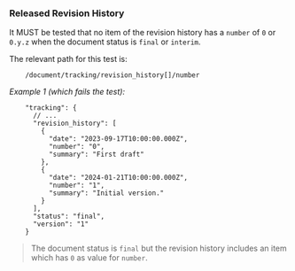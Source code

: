 ### Released Revision History

It MUST be tested that no item of the revision history has a `number` of `0` or `0.y.z` when the document status is `final` or `interim`.

The relevant path for this test is:

```
    /document/tracking/revision_history[]/number
```

*Example 1 (which fails the test):*

```
    "tracking": {
      // ...
      "revision_history": [
        {
          "date": "2023-09-17T10:00:00.000Z",
          "number": "0",
          "summary": "First draft"
        },
        {
          "date": "2024-01-21T10:00:00.000Z",
          "number": "1",
          "summary": "Initial version."
        }
      ],
      "status": "final",
      "version": "1"
    }
```

> The document status is `final` but the revision history includes an item which has `0` as value for `number`.
